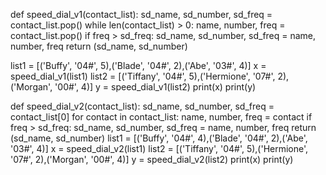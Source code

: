 def speed_dial_v1(contact_list):
    sd_name, sd_number, sd_freq = contact_list.pop()
    while len(contact_list) > 0:
        name, number, freq = contact_list.pop()
        if freq > sd_freq:
            sd_name, sd_number, sd_freq = name, number, freq
    return (sd_name, sd_number)

list1 = [('Buffy', '04#', 5),('Blade', '04#', 2),('Abe', '03#', 4)]
x = speed_dial_v1(list1)
list2 = [('Tiffany', '04#', 5),('Hermione', '07#', 2),('Morgan', '00#', 4)]
y = speed_dial_v1(list2)
print(x)
print(y)

def speed_dial_v2(contact_list):
    sd_name, sd_number, sd_freq = contact_list[0]
    for contact in contact_list:
        name, number, freq = contact
        if freq > sd_freq:
            sd_name, sd_number, sd_freq = name, number, freq
    return (sd_name, sd_number)
list1 = [('Buffy', '04#', 4),('Blade', '04#', 2),('Abe', '03#', 4)]
x = speed_dial_v2(list1)
list2 = [('Tiffany', '04#', 5),('Hermione', '07#', 2),('Morgan', '00#', 4)]
y = speed_dial_v2(list2)
print(x)
print(y)
